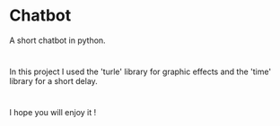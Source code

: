 # Chatbot

A short chatbot in python.

#
In this project I used the 'turle' library  for graphic effects and the 'time' library for a short delay.

#
I hope you will enjoy it !
